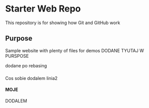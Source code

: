 # Starter Web Repo

This repository is for showing how Git and GitHub work

## Purpose

Sample website with plenty of files for demos
DODANE TYUTAJ W PURSPOSE

dodane po rebasing


###
Cos sobie dodalem 
linia2


#### MOJE
DODALEM
